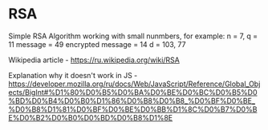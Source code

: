 # RSA
Simple RSA Algorithm working with small nunmbers, for example:
n = 7, q = 11 
message = 49
encrypted message = 14
d = 103, 77

Wikipedia article - https://ru.wikipedia.org/wiki/RSA

Explanation why it doesn't work in JS - https://developer.mozilla.org/ru/docs/Web/JavaScript/Reference/Global_Objects/BigInt#%D1%80%D0%B5%D0%BA%D0%BE%D0%BC%D0%B5%D0%BD%D0%B4%D0%B0%D1%86%D0%B8%D0%B8_%D0%BF%D0%BE_%D0%B8%D1%81%D0%BF%D0%BE%D0%BB%D1%8C%D0%B7%D0%BE%D0%B2%D0%B0%D0%BD%D0%B8%D1%8E
